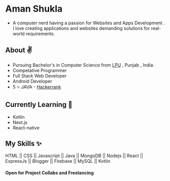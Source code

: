 # Aman Shukla
* A computer nerd  having a passion for
Websites and Apps Development . I love
creating applications and websites demanding
solutions for real-world requirements.

## About :v:
- Pursuing Bachelor's in Computer Science from [LPU](https://www.lpu.in/) , Punjab , India.
- Competative Programmer
- Full Stack Web Developer
- Android Developer
- 5 :star: JAVA - [Hackerrank](https://www.hackerrank.com/amanks7400)

## Currently Learning  :pushpin:
- Kotlin
- Next.js 
- React-native



## My Skills :sparkles:
HTML || CSS || Javascript || Java ||
MongoDB || Nodejs || React || ExpressJs || Blogger 
|| Firebase || MySQL || Kotlin 

#### Open for Project Collabs and Freelancing 







